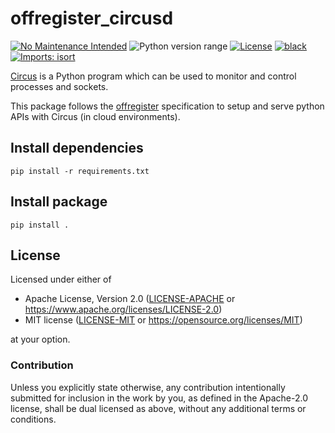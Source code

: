 offregister_circusd
===================
[![No Maintenance Intended](http://unmaintained.tech/badge.svg)](http://unmaintained.tech)
![Python version range](https://img.shields.io/badge/python-2.7%20|%203.5%20|%203.6%20|%203.7%20|%203.8%20|%203.9%20|%203.10%20|%203.11%20|%203.12-blue.svg)
[![License](https://img.shields.io/badge/license-Apache--2.0%20OR%20MIT%20OR%20CC0--1.0-blue.svg)](https://opensource.org/licenses/Apache-2.0)
[![black](https://img.shields.io/badge/code%20style-black-000000.svg)](https://github.com/psf/black)
[![Imports: isort](https://img.shields.io/badge/%20imports-isort-%231674b1?style=flat&labelColor=ef8336)](https://pycqa.github.io/isort)

[Circus](https://circus.readthedocs.io) is a Python program which can be used to monitor and control processes and sockets.

This package follows the [offregister](https://github.com/offscale/offregister) specification to setup and serve python APIs with Circus (in cloud environments).

## Install dependencies

    pip install -r requirements.txt

## Install package

    pip install .

## License

Licensed under either of

- Apache License, Version 2.0 ([LICENSE-APACHE](LICENSE-APACHE) or <https://www.apache.org/licenses/LICENSE-2.0>)
- MIT license ([LICENSE-MIT](LICENSE-MIT) or <https://opensource.org/licenses/MIT>)

at your option.

### Contribution

Unless you explicitly state otherwise, any contribution intentionally submitted
for inclusion in the work by you, as defined in the Apache-2.0 license, shall be
dual licensed as above, without any additional terms or conditions.
